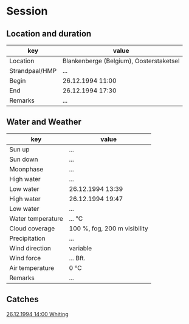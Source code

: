 # Session

## Location and duration

key | value |
----|-------|
Location | Blankenberge (Belgium), Oosterstaketsel |
Strandpaal/HMP | ... |
Begin | 26.12.1994 11:00 |
End | 26.12.1994 17:30 |
Remarks | ... |

## Water and Weather

key | value |
----|-------|
Sun up | ... |
Sun down | ... |
Moonphase | ... |
High water | ... |
Low water | 26.12.1994 13:39 |
High water | 26.12.1994 19:47 |
Low water | ... |
Water temperature | ... °C |
Cloud coverage | 100 %, fog, 200 m visibility |
Precipitation | ... |
Wind direction | variable |
Wind force | ... Bft. |
Air temperature | 0 °C |
Remarks | ... |

## Catches

[26.12.1994 14:00 Whiting](catches/19941226_1400.md)

